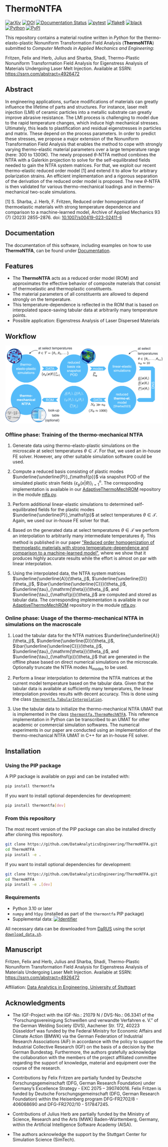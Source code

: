 # ThermoNTFA

<!-- The badges we want to display -->
[![arXiv][arxiv-shield]][arxiv-url]
[![DOI][doi-shield]][doi-url]
[![Documentation Status][docs-shield]][docs-url]
[![pytest](https://github.com/DataAnalyticsEngineering/ThermoNTFA/actions/workflows/ci.yml/badge.svg)](https://github.com/DataAnalyticsEngineering/ThermoNTFA/actions/workflows/ci.yml)
[![flake8](https://img.shields.io/badge/flake8-checked-blue.svg)](https://flake8.pycqa.org/)
[![black](https://img.shields.io/badge/code%20style-black-000000.svg)](https://github.com/psf/black)
[![Python](https://img.shields.io/badge/python-3.11-purple.svg)](https://www.python.org/)
[![PyPI](https://img.shields.io/pypi/v/thermontfa)](https://pypi.org/project/thermontfa/)
<!--[![MIT License][license-shield]][license-url]-->
<!--[![License: MIT](https://img.shields.io/badge/License-MIT-yellow.svg)](./LICENSE.md)-->


This repository contains a material routine written in *Python* for the thermo-elasto-plastic Nonuniform Transformation Field Analysis (**ThermoNTFA**) submitted to _Computer Methods in Applied Mechanics and Engineering_:

Fritzen, Felix and Herb, Julius and Sharba, Shadi, Thermo-Plastic Nonuniform Transformation Field Analysis for Eigenstress Analysis of Materials Undergoing Laser Melt Injection. Available at SSRN: <https://ssrn.com/abstract=4926472>

## Abstract

In engineering applications, surface modifications of materials can greatly influence the lifetime of parts and structures. For instance, laser melt injection (LMI) of ceramic particles into a metallic substrate can greatly improve abrasive resistance. The LMI process is challenging to model due to the rapid temperature changes, which induce high mechanical stresses. Ultimately, this leads to plastification and residual eigenstresses in particles and matrix. These depend on the process parameters. In order to predict these stresses, we propose a major extension of the Nonuniform Transformation Field Analysis that enables the method to cope with strongly varying thermo-elastic material parameters over a large temperature range (here: 300 to 1300K). The newly proposed $\theta$-NTFA method combines the NTFA with a Galerkin projection to solve for the self-equilibrated fields needed to gain the NTFA system matrices. For that, we exploit our recent thermo-elastic reduced order model [1] and extend it to allow for arbitrary polarization strains.  An efficient implementation and a rigorous separation of the derivation of the reduced order model is proposed. The new $\theta$-NTFA is then validated for various thermo-mechanical loadings and in thermo-mechanical two-scale simulations.

[1] S. Sharba, J. Herb, F. Fritzen, Reduced order homogenization of thermoelastic materials with strong temperature
dependence and comparison to a machine-learned model, Archive of Applied Mechanics 93 (7) (2023) 2855–2876.
doi: [10.1007/s00419-023-02411-6](https://doi.org/10.1007/s00419-023-02411-6)

## Documentation

The documentation of this software, including examples on how to use **ThermoNTFA**, can be found under [Documentation](https://DataAnalyticsEngineering.github.io/ThermoNTFA/).

## Features

- The **ThermoNTFA** acts as a reduced order model (ROM) and approximates the effective behavior of composite materials that consist of thermoelastic and thermoplastic constituents.
- The material parameters of all constituents are allowed to depend strongly on the temperature.
- This temperature-dependence is reflected in the ROM that is based on interpolated space-saving tabular data at arbitrarily many temperature points.
- Possible application: Eigenstress Analysis of Laser Dispersed Materials

## Workflow

![thermoNTFA](https://github.com/DataAnalyticsEngineering/ThermoNTFA/blob/main/docs/images/ntfa_workflow.jpg?raw=True "workflow")

### Offline phase: Training of the thermo-mechanical NTFA

1. Generate data using thermo-elasto-plastic simulations on the microscale at select temperatures $`\theta \in \mathcal{T}`$.
For that, we used an in-house FE solver. However, any other suitable simulation software could be used.

2. Compute a reduced basis consisting of plastic modes $`\underline{\underline{P}}_{\mathsf{p}}`$ via snapshot POD of the simulated plastic strain fields $`\{\varepsilon_\mathsf{p}(x | \theta)\}^n_{i=1}`$.
The corresponding implementation is available in our [AdaptiveThermoMechROM](https://github.com/DataAnalyticsEngineering/AdaptiveThermoMechROM) repository in the module [ntfa.py](https://github.com/DataAnalyticsEngineering/AdaptiveThermoMechROM/blob/ntfa/ntfa.py).

3. Perform additional linear-elastic simulations to determined self-equilibrated fields for the plastic modes $`\underline{\underline{P}}_\mathsf{p}`$ at select temperatures $`\theta \in \mathcal{T}`$.
Again, we used our in-house FE solver for that.

4. Based on the generated data at select temperatures $`\theta \in \mathcal{T}`$ we perform an interpolation to arbitrarily many intermediate temperatures $`\theta_j`$.
This method is published in our paper ["Reduced order homogenization of thermoelastic materials with strong temperature-dependence and comparison to a machine-learned model"](https://doi.org/10.1007/s00419-023-02411-6), where we show that it produces highly accurate results while the effort is almost on par with linear interpolation.

5. Using the interpolated data, the NTFA system matrices $`\underline{\underline{A}}(\theta_j)`$, $`\underline{\underline{D}}(\theta_j)`$, $`\bar{\underline{\underline{C}}}(\theta_j)`$, $`\underline{\tau}_{\mathrm{\theta}}(\theta_j)`$, and $`\underline{\tau}_{\mathsf{p}}(\theta_j)`$ are computed and stored as tabular data.
The corresponding implementation is available in our [AdaptiveThermoMechROM](https://github.com/DataAnalyticsEngineering/AdaptiveThermoMechROM) repository in the module [ntfa.py](https://github.com/DataAnalyticsEngineering/AdaptiveThermoMechROM/blob/ntfa/ntfa.py).

### Online phase: Usage of the thermo-mechanical NTFA in simulations on the macroscale

1. Load the tabular data for the NTFA matrices $`\underline{\underline{A}}(\theta_j)`$, $`\underline{\underline{D}}(\theta_j)`$, $`\bar{\underline{\underline{C}}}(\theta_j)`$, $`\underline{\tau}_{\mathrm{\theta}}(\theta_j)`$, and $`\underline{\tau}_{\mathsf{p}}(\theta_j)`$ that are generated in the offline phase based on direct numerical simulations on the microscale.
Optionally truncate the NTFA modes $`N_{\mathrm{modes}}`$ to be used.

2. Perform a linear interpolation to determine the NTFA matrices at the current model temperature based on the tabular data.
Given that the tabular data is available at sufficiently many temperatures, the linear interpolation provides results with decent accuracy.
This is done using the class [`thermontfa.TabularInterpolation`](https://github.com/DataAnalyticsEngineering/ThermoNTFA/blob/main/thermontfa/tabular_interpolation.py).

3. Use the tabular data to initialize the thermo-mechanical NTFA UMAT that is implemented in the class [`thermontfa.ThermoMechNTFA`](https://github.com/DataAnalyticsEngineering/ThermoNTFA/blob/main/thermontfa/thermoNTFA.py).
This reference implementation in Python can be transcribed to an UMAT for other academic or commercial simulation softwares.
The numerical experiments in our paper are conducted using an implementation of the thermo-mechanical NTFA UMAT in C++ for an in-house FE solver.

## Installation

### Using the PIP package

A PIP package is available on pypi and can be installed with:

```bash
pip install thermontfa
```

If you want to install optional dependencies for development:

```bash
pip install thermontfa[dev]
```

### From this repository

The most recent version of the PIP package can also be installed directly after cloning this repository.

```bash
git clone https://github.com/DataAnalyticsEngineering/ThermoNTFA.git
cd ThermoNTFA
pip install -e .
```

If you want to install optional dependencies for development:

```bash
git clone https://github.com/DataAnalyticsEngineering/ThermoNTFA.git
cd ThermoNTFA
pip install -e .[dev]
```

### Requirements

- Python 3.10 or later
- `numpy` and `h5py` (installed as part of the `thermontfa` PIP package)
- Supplemental data: [![Identifier](https://img.shields.io/badge/doi-10.18419%2Fdarus--4509-d45815.svg)](https://doi.org/10.18419/darus-4509)

All necessary data can be downloaded from [DaRUS](https://darus.uni-stuttgart.de/) using the script [`download_data.sh`](download_data.sh).

## Manuscript

Fritzen, Felix and Herb, Julius and Sharba, Shadi, Thermo-Plastic Nonuniform Transformation Field Analysis for Eigenstress Analysis of Materials Undergoing Laser Melt Injection. Available at SSRN: https://ssrn.com/abstract=4926472

Affiliation: [Data Analytics in Engineering, University of Stuttgart](http://www.mib.uni-stuttgart.de/dae)

## Acknowledgments

- The IGF-Project with the IGF-No.: 21079 N / DVS-No.: 06.3341 of the “Forschungsvereinigung Schweißen und verwandte Verfahren e.
  V.” of the German Welding Society (DVS), Aachener Str. 172, 40223 Düsseldorf was funded by the Federal Ministry for Economic
  Affairs and Climate Action (BMWK) via the German Federation of Industrial Research Associations (AiF) in accordance with the
  policy to support the Industrial Collective Research (IGF) on the basis of a decision by the German Bundestag. Furthermore, the
  authors gratefully acknowledge the collaboration with the members of the project affiliated committee regarding the support of
  knowledge, material and equipment over the course of the research.

- Contributions by Felix Fritzen are partially funded by Deutsche Forschungsgemeinschaft (DFG, German Research Foundation) under
  Germany’s Excellence Strategy - EXC 2075 – 390740016. Felix Fritzen is funded by Deutsche Forschungsgemeinschaft (DFG, German
  Research Foundation) within the Heisenberg program DFG-FR2702/8 - 406068690 and DFG-FR2702/10 - 517847245.

- Contributions of Julius Herb are partially funded by the Ministry of Science, Research and the Arts (MWK) Baden-Württemberg, Germany, within the Artificial Intelligence Software Academy (AISA).

- The authors acknowledge the support by the Stuttgart Center for Simulation Science (SimTech).

[license-shield]: https://img.shields.io/github/license/DataAnalyticsEngineering/ThermoNTFA.svg
[license-url]: https://github.com/DataAnalyticsEngineering/ThermoNTFA/blob/main/LICENSE
[doi-shield]: https://img.shields.io/badge/doi-10.18419%2Fdarus--4509-d45815.svg
[doi-url]: https://doi.org/10.18419/darus-4509
[arxiv-shield]: https://img.shields.io/badge/SSRN-4926472-b31b1b.svg
[arxiv-url]: https://papers.ssrn.com/sol3/papers.cfm?abstract_id=4926472
[docs-url]: https://DataAnalyticsEngineering.github.io/ThermoNTFA
[docs-shield]: https://img.shields.io/badge/docs-online-blue.svg
